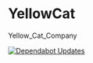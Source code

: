 # YellowCat
 Yellow_Cat_Company
 
[![Dependabot Updates](https://github.com/nongtiensonpro/Yellow_Cat_Web/actions/workflows/dependabot/dependabot-updates/badge.svg)](https://github.com/nongtiensonpro/Yellow_Cat_Web/actions/workflows/dependabot/dependabot-updates)

